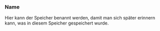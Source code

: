 ﻿### Name

Hier kann der Speicher benannt werden, damit man sich später erinnern kann, was in diesem Speicher gespeichert wurde.

